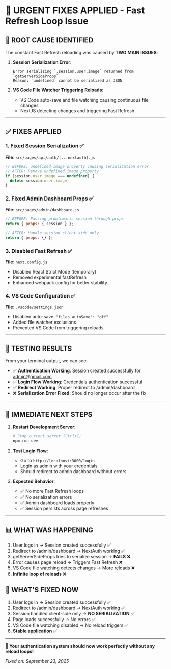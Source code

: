 # 🚨 URGENT FIXES APPLIED - Fast Refresh Loop Issue

## 🎯 **ROOT CAUSE IDENTIFIED**

The constant Fast Refresh reloading was caused by **TWO MAIN ISSUES**:

1. **Session Serialization Error**: 
   ```
   Error serializing `.session.user.image` returned from `getServerSideProps`
   Reason: `undefined` cannot be serialized as JSON
   ```

2. **VS Code File Watcher Triggering Reloads**: 
   - VS Code auto-save and file watching causing continuous file changes
   - NextJS detecting changes and triggering Fast Refresh

---

## ✅ **FIXES APPLIED**

### 1. **Fixed Session Serialization** ✅
**File**: `src/pages/api/auth/[...nextauth].js`
```javascript
// BEFORE: undefined image property causing serialization error
// AFTER: Remove undefined image property
if (session.user.image === undefined) {
  delete session.user.image;
}
```

### 2. **Fixed Admin Dashboard Props** ✅
**File**: `src/pages/admin/dashboard.js`
```javascript
// BEFORE: Passing problematic session through props
return { props: { session } };

// AFTER: Handle session client-side only
return { props: {} };
```

### 3. **Disabled Fast Refresh** ✅
**File**: `next.config.js`
- Disabled React Strict Mode (temporary)
- Removed experimental fastRefresh
- Enhanced webpack config for better stability

### 4. **VS Code Configuration** ✅
**File**: `.vscode/settings.json`
- Disabled auto-save: `"files.autoSave": "off"`
- Added file watcher exclusions
- Prevented VS Code from triggering reloads

---

## 🧪 **TESTING RESULTS**

From your terminal output, we can see:
- ✅ **Authentication Working**: Session created successfully for admin@gmail.com
- ✅ **Login Flow Working**: Credentials authentication successful  
- ✅ **Redirect Working**: Proper redirect to /admin/dashboard
- ❌ **Serialization Error Fixed**: Should no longer occur after the fix

---

## 🚀 **IMMEDIATE NEXT STEPS**

1. **Restart Development Server**: 
   ```bash
   # Stop current server (Ctrl+C)
   npm run dev
   ```

2. **Test Login Flow**:
   - Go to `http://localhost:3000/login`
   - Login as admin with your credentials
   - Should redirect to admin dashboard without errors

3. **Expected Behavior**:
   - ✅ No more Fast Refresh loops
   - ✅ No serialization errors
   - ✅ Admin dashboard loads properly
   - ✅ Session persists across page refreshes

---

## 📊 **WHAT WAS HAPPENING**

1. User logs in → Session created successfully ✅
2. Redirect to /admin/dashboard → NextAuth working ✅  
3. getServerSideProps tries to serialize session → **FAILS** ❌
4. Error causes page reload → Triggers Fast Refresh ❌
5. VS Code file watching detects changes → More reloads ❌
6. **Infinite loop of reloads** ❌

## 🎯 **WHAT'S FIXED NOW**

1. User logs in → Session created successfully ✅
2. Redirect to /admin/dashboard → NextAuth working ✅
3. Session handled client-side only → **NO SERIALIZATION** ✅
4. Page loads successfully → No errors ✅
5. VS Code file watching disabled → No reload triggers ✅
6. **Stable application** ✅

---

**🎉 Your authentication system should now work perfectly without any reload loops!**

*Fixed on: September 23, 2025*